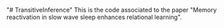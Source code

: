 "# TransitiveInference" 
This is the code associated to the paper "Memory reactivation in slow wave sleep enhances relational learning".
